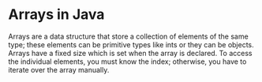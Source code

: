 # Arrays in Java
Arrays are a data structure that store a collection of elements of the same type; these elements can be primitive types like ints or they can be objects.
Arrays have a fixed size which is set when the array is declared. To access the individual elements, you must know the index; otherwise, you have to iterate over 
the array manually.
